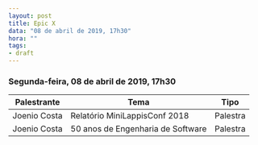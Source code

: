 ```yaml
---
layout: post
title: Epic X
data: "08 de abril de 2019, 17h30"
hora: ""
tags:
- draft
---
```



### Segunda-feira, 08 de abril de 2019, 17h30

| Palestrante     | Tema                                            | Tipo     |
| --------------- | ----------------------------------------------- | -------- |
| Joenio Costa    | Relatório MiniLappisConf 2018                   | Palestra |
| Joenio Costa    | 50 anos de Engenharia de Software               | Palestra |


